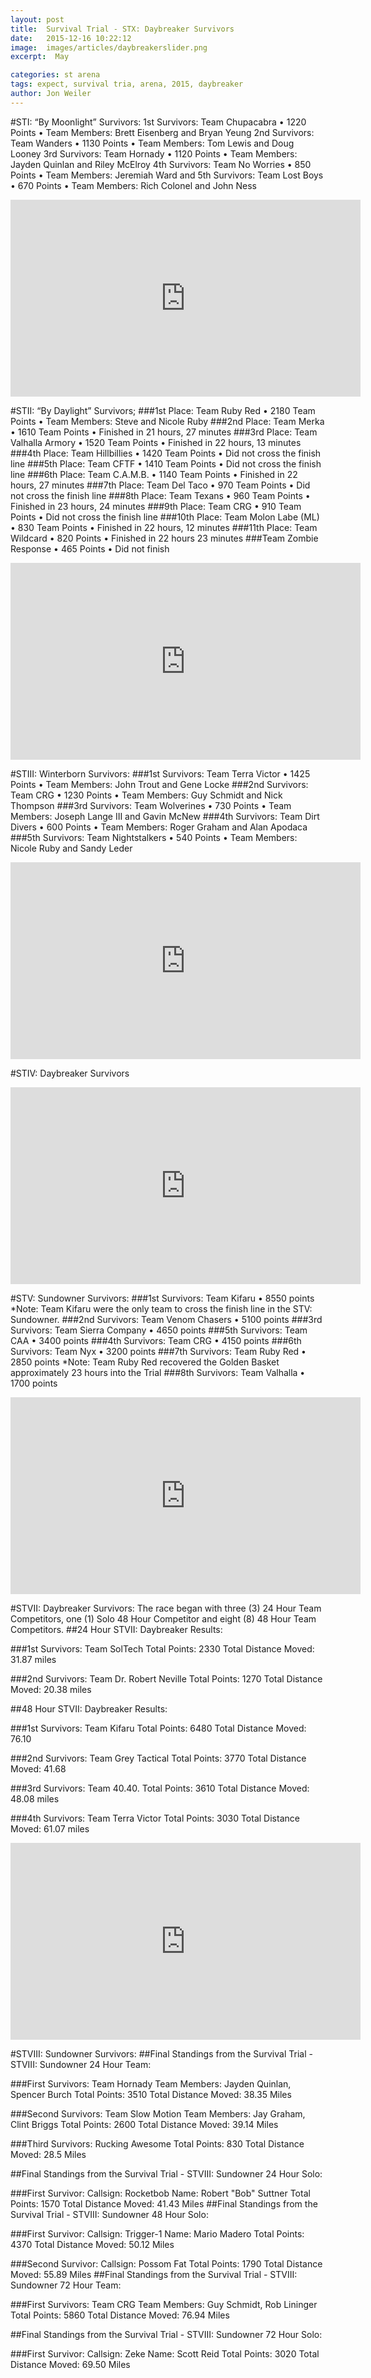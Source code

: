 ```yaml
---
layout: post
title:  Survival Trial - STX: Daybreaker Survivors
date:   2015-12-16 10:22:12
image:  images/articles/daybreakerslider.png
excerpt:  May 

categories: st arena
tags: expect, survival tria, arena, 2015, daybreaker
author: Jon Weiler
---
```



#STI: “By Moonlight” Survivors:
1st Survivors:  Team Chupacabra
•	1220 Points
•	Team Members:  Brett Eisenberg and Bryan Yeung
2nd Survivors:  Team Wanders
•	1130 Points
•	Team Members:  Tom Lewis and Doug Looney
3rd Survivors:  Team Hornady
•	1120 Points
•	Team Members:  Jayden Quinlan and Riley McElroy
4th Survivors:  Team No Worries
•	850 Points
•	Team Members:  Jeremiah Ward and 
5th Survivors:  Team Lost Boys
•	670 Points
•	Team Members:  Rich Colonel and John Ness

<iframe width="560" height="315" src="https://www.youtube.com/embed/videoseries?list=PLVxvjseUtV0OrcJP_cYlJfykdXBf9bFH4" frameborder="0" allowfullscreen></iframe>

#STII:  “By Daylight” Survivors;
###1st Place: Team Ruby Red 
•	2180 Team Points 
•	Team Members:  Steve and Nicole Ruby
###2nd Place: Team Merka 
•	1610 Team Points 
•	Finished in 21 hours, 27 minutes
###3rd Place: Team Valhalla Armory 
•	1520 Team Points
•	Finished in 22 hours, 13 minutes
###4th Place: Team Hillbillies 
•	1420 Team Points 
•	Did not cross the finish line
###5th Place: Team CFTF 
•	1410 Team Points 
•	Did not cross the finish line
###6th Place: Team C.A.M.B. 
•	1140 Team Points 
•	Finished in 22 hours, 27 minutes
###7th Place: Team Del Taco 
•	970 Team Points 
•	Did not cross the finish line
###8th Place: Team Texans 
•	960 Team Points 
•	Finished in 23 hours, 24 minutes
###9th Place: Team CRG 
•	910 Team Points 
•	Did not cross the finish line
###10th Place: Team Molon Labe (ML) 
•	830 Team Points 
•	Finished in 22 hours, 12 minutes
###11th Place: Team Wildcard 
•	820 Points 
•	Finished in 22 hours 23 minutes
###Team Zombie Response 
•	465 Points 
•	Did not finish

<iframe width="560" height="315" src="https://www.youtube.com/embed/videoseries?list=PLVxvjseUtV0NgEHdsDZVA0jcNaoxUtfHP" frameborder="0" allowfullscreen></iframe>

#STIII:  Winterborn Survivors:
###1st Survivors:  Team Terra Victor
•	1425 Points
•	Team Members: John Trout and Gene Locke
###2nd Survivors:  Team CRG
•	1230 Points
•	Team Members:  Guy Schmidt and Nick Thompson
###3rd Survivors:  Team Wolverines
•	730 Points
•	Team Members:  Joseph Lange III and Gavin McNew
###4th Survivors:  Team Dirt Divers
•	600 Points
•	Team Members:  Roger Graham and Alan Apodaca
###5th Survivors:  Team Nightstalkers
•	540 Points
•	Team Members:  Nicole Ruby and Sandy Leder

<iframe width="560" height="315" src="https://www.youtube.com/embed/videoseries?list=PLVxvjseUtV0MTUquylYzA1grTTEyJqgCg" frameborder="0" allowfullscreen></iframe>

#STIV: Daybreaker Survivors


<iframe width="560" height="315" src="https://www.youtube.com/embed/videoseries?list=PLVxvjseUtV0O8YygK3ffOURRp1W1NcLZM" frameborder="0" allowfullscreen></iframe>

#STV: Sundowner Survivors:
###1st Survivors:  Team Kifaru 
•	8550 points 
*Note: Team Kifaru were the only team to cross the finish line in the STV: Sundowner.
###2nd Survivors:  Team Venom Chasers 
•	5100 points
###3rd Survivors:  Team Sierra Company 
•	4650 points
###5th Survivors:  Team CAA 
•	3400 points
###4th Survivors:  Team CRG 
•	4150 points
###6th Survivors:  Team Nyx 
•	3200 points
###7th Survivors:  Team Ruby Red 
•	2850 points 
*Note:  Team Ruby Red recovered the Golden Basket approximately 23 hours into the Trial
###8th Survivors:  Team Valhalla 
•	1700 points

<iframe width="560" height="315" src="https://www.youtube.com/embed/videoseries?list=PLVxvjseUtV0N81EJ___1GkL7vThlPWVeT" frameborder="0" allowfullscreen></iframe>

#STVII: Daybreaker Survivors:
The race began with three (3) 24 Hour Team Competitors, one (1) Solo 48 Hour Competitor and eight (8) 48 Hour Team Competitors.
##24 Hour STVII: Daybreaker Results:

###1st Survivors: Team SolTech
Total Points: 2330
Total Distance Moved: 31.87 miles

###2nd Survivors: Team Dr. Robert Neville
Total Points: 1270
Total Distance Moved: 20.38 miles

##48 Hour STVII: Daybreaker Results:

###1st Survivors: Team Kifaru
Total Points: 6480
Total Distance Moved: 76.10

###2nd Survivors: Team Grey Tactical
Total Points: 3770
Total Distance Moved: 41.68

###3rd Survivors: Team 40.40.
Total Points: 3610
Total Distance Moved: 48.08 miles

###4th Survivors: Team Terra Victor
Total Points: 3030
Total Distance Moved: 61.07 miles

<iframe width="560" height="315" src="https://www.youtube.com/embed/videoseries?list=PLVxvjseUtV0Nxt53uc-FXIgm7u62Gsil_" frameborder="0" allowfullscreen></iframe>

#STVIII: Sundowner Survivors:
##Final Standings from the Survival Trial - STVIII: Sundowner 24 Hour Team:

###First Survivors: Team Hornady
Team Members: Jayden Quinlan, Spencer Burch
Total Points: 3510
Total Distance Moved: 38.35 Miles

###Second Survivors: Team Slow Motion
Team Members: Jay Graham, Clint Briggs
Total Points: 2600
Total Distance Moved: 39.14 Miles

###Third Survivors: Rucking Awesome
Total Points: 830
Total Distance Moved: 28.5 Miles

##Final Standings from the Survival Trial - STVIII: Sundowner 24 Hour Solo:

###First Survivor: Callsign: Rocketbob
Name: Robert "Bob" Suttner
Total Points: 1570
Total Distance Moved: 41.43 Miles
##Final Standings from the Survival Trial - STVIII: Sundowner 48 Hour Solo:

###First Survivor: Callsign: Trigger-1
Name: Mario Madero
Total Points: 4370
Total Distance Moved: 50.12 Miles

###Second Survivor: Callsign: Possom Fat
Total Points: 1790
Total Distance Moved: 55.89 Miles
##Final Standings from the Survival Trial - STVIII: Sundowner 72 Hour Team:

###First Survivors: Team CRG
Team Members: Guy Schmidt, Rob Lininger
Total Points: 5860
Total Distance Moved: 76.94 Miles

##Final Standings from the Survival Trial - STVIII: Sundowner 72 Hour Solo:

###First Survivor: Callsign: Zeke
Name: Scott Reid
Total Points: 3020
Total Distance Moved: 69.50 Miles

